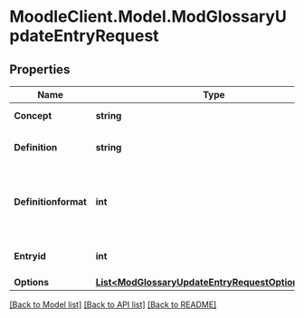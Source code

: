 # MoodleClient.Model.ModGlossaryUpdateEntryRequest

## Properties

Name | Type | Description | Notes
------------ | ------------- | ------------- | -------------
**Concept** | **string** | Glossary concept | 
**Definition** | **string** | Glossary concept definition | 
**Definitionformat** | **int** | definition format (1 &#x3D; HTML, 0 &#x3D; MOODLE, 2 &#x3D; PLAIN, or 4 &#x3D; MARKDOWN) | 
**Entryid** | **int** | Glossary entry id to update | 
**Options** | [**List&lt;ModGlossaryUpdateEntryRequestOptionsInner&gt;**](ModGlossaryUpdateEntryRequestOptionsInner.md) |  | [optional] 

[[Back to Model list]](../README.md#documentation-for-models) [[Back to API list]](../README.md#documentation-for-api-endpoints) [[Back to README]](../README.md)

